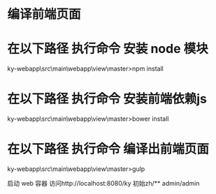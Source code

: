 # 编译前端页面

# 在以下路径 执行命令  安装 node 模块
ky-webapp\src\main\webapp\view\master>npm install

# 在以下路径 执行命令  安装前端依赖js
ky-webapp\src\main\webapp\view\master>bower install

# 在以下路径 执行命令  编译出前端页面
ky-webapp\src\main\webapp\view\master>gulp



启动 web 容器
访问http://localhost:8080/ky
初始zh/** admin/admin


